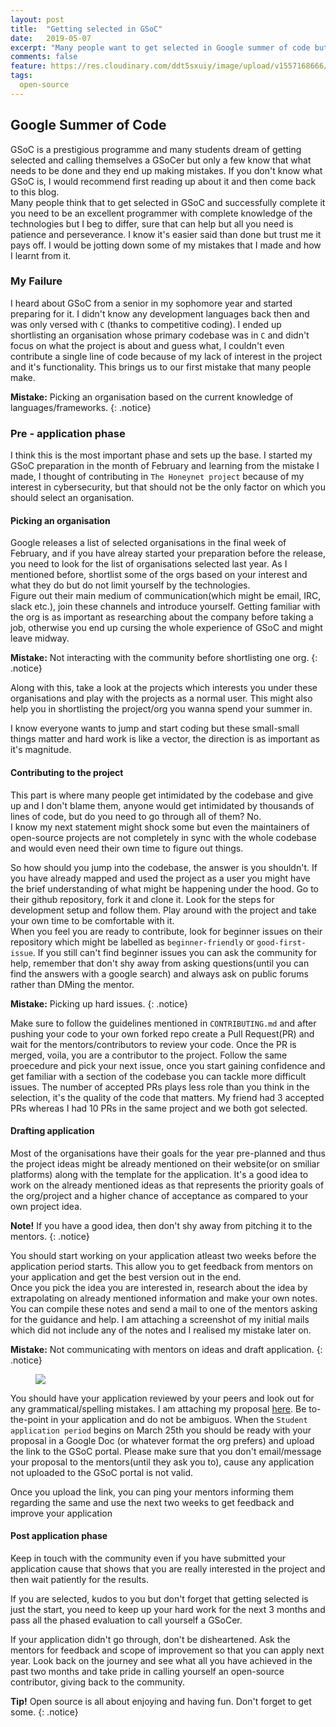```yaml
---
layout: post
title:  "Getting selected in GSoC"
date:   2019-05-07
excerpt: "Many people want to get selected in Google summer of code but few of them know how to. Read this to get my experience"
comments: false
feature: https://res.cloudinary.com/ddt5sxuiy/image/upload/v1557168666/blog/gsoc.png
tags:
  open-source
---
```


## Google Summer of Code

GSoC is a prestigious programme and many students dream of getting selected and calling themselves a GSoCer but only a few know that what needs to be done and they end up making mistakes. If you don't know what GSoC is, I would recommend first reading up about it and then come back to this blog.<br/>
Many people think that to get selected in GSoC and successfully complete it you need to be an excellent programmer with complete knowledge of the technologies but I beg to differ, sure that can help but all you need is patience and perseverance. I know it's easier said than done but trust me it pays off.
I would be jotting down some of my mistakes that I made and how I learnt from it.

### My Failure

I heard about GSoC from a senior in my sophomore year and started preparing for it. I didn't know any development languages back then and was only versed with `C` (thanks to competitive coding). I ended up shortlisting an organisation whose primary codebase was in `C` and didn't focus on what the project is about and guess what, I couldn't even contribute a single line of code because of my lack of interest in the project and it's functionality. This brings us to our first mistake that many people make. 

**Mistake:** Picking an organisation based on the current knowledge of languages/frameworks.
{: .notice}


### Pre - application phase

I think this is the most important phase and sets up the base. I started my GSoC preparation in the month of February and learning from the mistake I made, I thought of contributing in `The Honeynet project` because of my interest in cybersecurity, but that should not be the only factor on which you should select an organisation.

#### Picking an organisation

Google releases a list of selected organisations in the final week of February, and if you have alreay started your preparation before the release, you need to look for the list of organisations selected last year. As I mentioned before, shortlist some of the orgs based on your interest and what they do but do not limit yourself by the technologies.<br/>
Figure out their main medium of communication(which might be email, IRC, slack etc.), join these channels and introduce yourself. Getting familiar with the org is as important as researching about the company before taking a job, otherwise you end up cursing the whole experience of GSoC and might leave midway.

**Mistake:** Not interacting with the community before shortlisting one org.
{: .notice}

Along with this, take a look at the projects which interests you under these organisations and play with the projects as a normal user. This might also help you in shortlisting the project/org you wanna spend your summer in.

I know everyone wants to jump and start coding but these small-small things matter and hard work is like a vector, the direction is as important as it's magnitude.

#### Contributing to the project

This part is where many people get intimidated by the codebase and give up and I don't blame them, anyone would get intimidated by thousands of lines of code, but do you need to go through all of them? No.<br/>
I know my next statement might shock some but even the maintainers of open-source projects are not completely in sync with the whole codebase and would even need their own time to figure out things. 

So how should you jump into the codebase, the answer is you shouldn't. If you have already mapped and used the project as a user you might have the brief understanding of what might be happening under the hood.
Go to their github repository, fork it and clone it. Look for the steps for development setup and follow them. Play around with the project and take your own time to be comfortable with it.<br/>
When you feel you are ready to contribute, look for beginner issues on their repository which might be labelled as `beginner-friendly` or `good-first-issue`. If you still can't find beginner issues you can ask the community for help, remember that don't shy away from asking questions(until you can find the answers with a google search) and always ask on public forums rather than DMing the mentor.

**Mistake:** Picking up hard issues.
{: .notice}

Make sure to follow the guidelines mentioned in `CONTRIBUTING.md` and after pushing your code to your own forked repo create a Pull Request(PR) and wait for the mentors/contributors to review your code. 
Once the PR is merged, voila, you are a contributor to the project. Follow the same proecedure and pick your next issue, once you start gaining confidence and get familiar with a section of the codebase you can tackle more difficult issues. The number of accepted PRs plays less role than you think in the selection, it's the quality of the code that matters. My friend had 3 accepted PRs whereas I had 10 PRs in the same project and we both got selected.

#### Drafting application

Most of the organisations have their goals for the year pre-planned and thus the project ideas might be already mentioned on their website(or on smiliar platforms) along with the template for the application. It's a good idea to work on the already mentioned ideas as that represents the priority goals of the org/project and a higher chance of acceptance as compared to your own project idea.

**Note!** If you have a good idea, then don't shy away from pitching it to the mentors.
{: .notice}

You should start working on your application atleast two weeks before the application period starts. This allow you to get feedback from mentors on your application and get the best version out in the end.<br/>
Once you pick the idea you are interested in, research about the idea by extrapolating on already mentioned information and make your own notes. You can compile these notes and send a mail to one of the mentors asking for the guidance and help. I am attaching a screenshot of my initial mails which did not include any of the notes and I realised my mistake later on.

**Mistake:** Not communicating with mentors on ideas and draft application.
{: .notice}

<figure>
  <img src="{{ site.baseurl }}/assets/img/mitmproxy-email.png">
</figure>

You should have your application reviewed by your peers and look out for any grammatical/spelling mistakes. I am attaching my proposal <a href="{{site.baseurl}}/assets/GSoC-Proposal.pdf" target="_blank">here</a>. Be to-the-point in your application and do not be ambiguos. When the `Student application period` begins on March 25th you should be ready with your proposal in a Google Doc (or whatever format the org prefers) and upload the link to the GSoC portal. Please make sure that you don't email/message your proposal to the mentors(until they ask you to), cause any application not uploaded to the GSoC portal is not valid. 

Once you upload the link, you can ping your mentors informing them regarding the same and use the next two weeks to get feedback and improve your application

#### Post application phase

Keep in touch with the community even if you have submitted your application cause that shows that you are really interested in the project and then wait patiently for the results.

If you are selected, kudos to you but don't forget that getting selected is just the start, you need to keep up your hard work for the next 3 months and pass all the phased evaluation to call yourself a GSoCer.

If your application didn't go through, don't be disheartened. Ask the mentors for feedback and scope of improvement so that you can apply next year. Look back on the journey and see what all you have achieved in the past two months and take pride in calling yourself an open-source contributor, giving back to the community.

**Tip!** Open source is all about enjoying and having fun. Don't forget to get some.
{: .notice}




